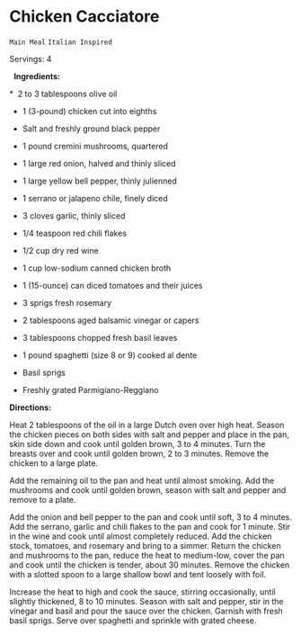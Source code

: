 # Chicken Cacciatore

`Main Meal` `Italian Inspired`

Servings: 4      

  **Ingredients:**     

 *  2 to 3 tablespoons olive oil

 * 1 (3-pound) chicken cut into eighths

 * Salt and freshly ground black pepper

 * 1 pound cremini mushrooms, quartered

 * 1 large red onion, halved and thinly sliced

 * 1 large yellow bell pepper, thinly julienned

 * 1 serrano or jalapeno chile, finely diced

 * 3 cloves garlic, thinly sliced

 * 1/4 teaspoon red chili flakes

 * 1/2 cup dry red wine

 * 1 cup low-sodium canned chicken broth

 * 1 (15-ounce) can diced tomatoes and their juices

 * 3 sprigs fresh rosemary

 * 2 tablespoons aged balsamic vinegar or capers

 * 3 tablespoons chopped fresh basil leaves

 * 1 pound spaghetti (size 8 or 9) cooked al dente

 * Basil sprigs

 * Freshly grated Parmigiano-Reggiano

**Directions:**

Heat 2 tablespoons of the oil in a large Dutch oven over high heat. Season the chicken pieces on both sides with salt and pepper and place in the pan, skin side down and cook until golden brown, 3 to 4 minutes. Turn the breasts over and cook until golden brown, 2 to 3 minutes. Remove the chicken to a large plate.

Add the remaining oil to the pan and heat until almost smoking. Add the mushrooms and cook until golden brown, season with salt and pepper and remove to a plate.

Add the onion and bell pepper to the pan and cook until soft, 3 to 4 minutes. Add the serrano, garlic and chili flakes to the pan and cook for 1 minute. Stir in the wine and cook until almost completely reduced. Add the chicken stock, tomatoes, and rosemary and bring to a simmer. Return the chicken and mushrooms to the pan, reduce the heat to medium-low, cover the pan and cook until the chicken is tender, about 30 minutes. Remove the chicken with a slotted spoon to a large shallow bowl and tent loosely with foil.

Increase the heat to high and cook the sauce, stirring occasionally, until slightly thickened, 8 to 10 minutes. Season with salt and pepper, stir in the vinegar and basil and pour the sauce over the chicken. Garnish with fresh basil sprigs. Serve over spaghetti and sprinkle with grated cheese.        

        
